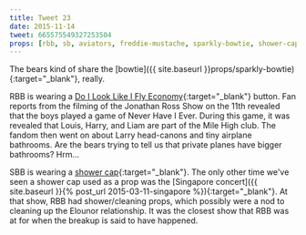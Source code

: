 ```yaml
---
title: Tweet 23
date: 2015-11-14
tweet: 665575549327253504
props: [rbb, sb, aviators, freddie-mustache, sparkly-bowtie, shower-cap, bondage-gear, black-teddie-mercury-hat, harley-jacket, overalls, heeled-black-boots, do-i-look-like-i-fly-economy-button]
---
```

The bears kind of share the [bowtie]({{ site.baseurl }}props/sparkly-bowtie){:target="_blank"}, really.

RBB is wearing a [Do I Look Like I Fly Economy]({{site.baseurl}}props/do-i-look-like-i-fly-economy-button){:target="_blank"} button. Fan reports from the filming of the Jonathan Ross Show on the 11th revealed that the boys played a game of Never Have I Ever. During this game, it was revealed that Louis, Harry, and Liam are part of the Mile High club. The fandom then went on about Larry head-canons and tiny airplane bathrooms. Are the bears trying to tell us that private planes have bigger bathrooms? Hrm...

SBB is wearing a [shower cap]({{site.baseurl}}props/shower-cap){:target="_blank"}. The only other time we've seen a shower cap used as a prop was the [Singapore concert]({{ site.baseurl }}{% post_url 2015-03-11-singapore %}){:target="_blank"}. At that show, RBB had shower/cleaning props, which possibly were a nod to cleaning up the Elounor relationship. It was the closest show that RBB was at for when the breakup is said to have happened.
